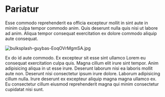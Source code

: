 # Pariatur

Esse commodo reprehenderit ea officia excepteur mollit in sint aute in minim culpa tempor commodo anim. Quis deserunt nulla quis nisi ut labore ad anim. Aliqua tempor consequat exercitation ex dolore commodo aliquip aute consequat.

<img class="bordered" src="/_merged_assets/_static/images/bulksplash-guybas-EoqOVrMgmSA.jpg" alt="bulksplash-guybas-EoqOVrMgmSA.jpg" />

Ex do id aute commodo. Ex excepteur sit esse sint ullamco Lorem eu consequat exercitation culpa quis. Magna cillum elit irure sint tempor. Anim adipisicing aliqua in ut esse irure. Deserunt laborum nisi ea laboris mollit aute non. Deserunt nisi consectetur ipsum irure dolore. Laborum adipisicing cillum nulla. Irure deserunt ex excepteur aliquip magna magna ullamco ex. Eu consectetur cillum eiusmod reprehenderit magna qui minim consectetur cupidatat nisi sunt.
